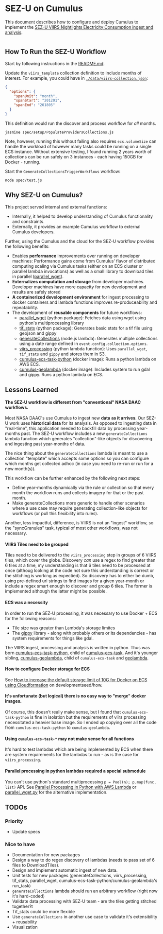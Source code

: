 # SEZ-U on Cumulus

This document describes how to configure and deploy Cumulus to implement the [SEZ-U VIIRS Nightlights Electricity Consumption ingest and analysis](https://github.com/developmentseed/SEZ-U/tree/master/VIIRS_Nightlights).

![]()

## How To Run the SEZ-U Workflow

Start by following instructions in the [README.md](./README.md).

Update the `viirs_template` collection definition to include months of interest. For example, you could have in [`./data/viirs-collection.json`](./data/viirs-collection.json):
```json
{
  "options": {
    "spanUnit": "month",
    "spanStart": "201201",
    "spanEnd": "201805"
  }
}
```

This definition would run the discover and process workflow for _all_ months. 

```
jasmine spec/setup/PopulateProvidersCollections.js
```

Note, however, running this without failing also requires `ecs.volumeSize` can handle the workload of however many tasks could be running on a single ECS instance. Without extensive testing, I found running 2 years worth of collections can be run safely on 3 instances - each having 150GB for Docker - running.

Start the `GenerateCollectionsTriggerWorkflows` workflow:

```
node spec/test.js
```

## Why SEZ-U on Cumulus?

This project served internal and external functions:

* Internally, it helped to develop understanding of Cumulus functionality and constraints.
* Externally, it provides an example Cumulus workflow to external Cumulus developers.

Further, using the Cumulus and the cloud for the SEZ-U workflow provides the following benefits:

* Enables **performance** improvements over running on developer machines: Performance gains come from Cumulus' flavor of distributed computing scaling via Cumulus tasks (either on an ECS cluster or parallel lambda invocations) as well as a small library to download tiles in parallel ([parallel_wget](https://github.com/abarciauskas-bgse/parallel_wget)).
* **Externalizes computation and storage** from developer machines. Developer machines have more capacity for new development and results are safely stored
* **A containerized development environment** for ingest processing to docker containers and lambda functions improves re-produceability and repeatability.
* The development of **reusable components** for future workflows:
    * [parallel_wget](https://github.com/abarciauskas-bgse/parallel_wget) (python package): Fetches data using wget using python's multiprocessing library
    * [tif_stats](https://github.com/developmentseed/tif_stats) (python package): Generates basic stats for a tif file using geojson and gippy
    * [generateCollections](https://github.com/developmentseed/cumulus-ce-viirs/tree/master/lambdas/generateCollections) (node.js lambda): Generates multiple collections using a date range defined in `event.config.collection.options`.
    * [viirs_processing](https://github.com/developmentseed/viirs_processing) (python lambda function): Uses `parallel_wget`, `tif_stats` and `gippy` and stores them in S3.
    * [cumulus-ecs-task-python](https://github.com/cumulus-nasa/cumulus-ecs-task-python) (docker image): Runs a python lambda on AWS ECS.
    * [cumulus-geolambda](https://github.com/developmentseed/cumulus-geolambda) (docker image): Includes system to run gdal and gippy. Runs a python lambda on ECS.

## Lessons Learned

#### The SEZ-U workflow is different from "conventional" NASA DAAC workflows.

Most NASA DAAC's use Cumulus to ingest new **data as it arrives**. Our SEZ-U work uses **historical data** for its analysis. As opposed to ingesting data in "real-time", this application needed to backfill data by processing year-months past. The SEZ-U workflow includes a new `generateCollections` lambda function which generates "collection"-like objects for discovering and ingesting past year-months of data.

The nice thing about the `generateCollections` lambda is meant to use a collection "template" which accepts some options so you can configure which months get collected adhoc (in case you need to re-run or run for a new month(s)).

This workflow can be further enhanced by the following next steps:

* Define year-months dynamically via the rule or collection so that every month the workflow runs and collects imagery for that or the past month.
* Make generateCollections more generic to handle other scenarios where a use case may require generating collection-like objects for workflows (or pull this flexibility into rules).

Another, less impactful, difference, is VIIRS is not an "ingest" workflow, so the "syncGranules" task, typical of most other workflows, was not necessary.

#### VIIRS Tiles need to be grouped

Tiles need to be delivered to the `viirs_processing` step in groups of 6 VIIRS tiles, which cover the globe. Discovery _can_ use a regex to find greater than 6 tiles at a time, my understanding is that 6 tiles need to be processed at once (althoug looking at the code not sure this understanding is correct or the stitching is working as expectied). So discovery has to either be dumb, using pre-defined url strings to find images for a given year-month or include a regex smart enough to discover and group 6 tiles. The former is implemented although the latter might be possible.

#### ECS was a necessity

In order to run the SEZ-U processing, it was necessary to use Docker + ECS for the following reasons:

* Tile size was greater than Lambda's storage limites
* The [gippy](https://github.com/gipit/gippy) library - along with probably others or its dependencies - has system requirements for things like gdal.

The VIIRS ingest, processing and analysis is written in python. Thus was born [cumulus-ecs-task-python](https://github.com/cumulus-nasa/cumulus-ecs-task-python), child of [cumulus-ecs-task](https://github.com/cumulus-nasa/cumulus-ecs-task). And it's younger sibling, [cumulus-geolambda](https://github.com/developmentseed/cumulus-geolambda), child of `cumulus-ecs-task` and [geolambda](https://github.com/developmentseed/geolambda).

#### How to configure Docker storage for ECS

See [How to increase the default storage limit of 10G for Docker on ECS using Cloudformation](https://github.com/developmentseed/how/issues/185) on developmentseed/how.

#### It's unfortunate (but logical) there is no easy way to "merge" docker images.

Of course, this doesn't really make sense, but I found that `cumulus-ecs-task-python` is fine in isolation but the requirements of viirs processing necessitated a heavier base image. So I ended up copying over all the code from `cumulus-ecs-task-python` to `cumulus-geolambda`.

#### Using `cumulus-ecs-task-*` may not make sense for all functions

It's hard to test lambdas which are being implemented by ECS when there are system requirements for the lambdas to run - as is the case for `viirs_processing`.

#### Parallel processing in python lambdas required a special submodule

You can't use python's standard multiprocessing `p = Pool(n); p.map(func, list)` API. See [Parallel Processing in Python with AWS Lambda](https://aws.amazon.com/blogs/compute/parallel-processing-in-python-with-aws-lambda/) or [parallel_wget.py](https://github.com/abarciauskas-bgse/parallel_wget/blob/master/parallel_wget.py) for the alternative implementation.


## TODOs

### Priority
* Update specs

### Nice to have
* Documentation for new packages
* Design a way to do regex discovery of lambdas (needs to pass set of 6 files to DownloadTiles).
* Design and implement automatic ingest of new data.
* Unit tests for new packages (generateCollections, viirs_processing, tif_stats, parallel_wget, cumulus-ecs-task-python/cumulus-geolambda's run_task)
* `generateCollections` lambda should run an arbitrary workflow (right now it's hard-coded)
* Validate data processing with SEZ-U team - are the tiles getting stitched together?t
* Tif_stats could be more flexible
* Use `generateCollections` in another use case to validate it's extensibility + reusability
* Visualization
